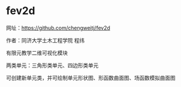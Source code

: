 # fev2d

网址：https://github.com/chengweitj/fev2d

作者：同济大学土木工程学院 程纬

有限元教学二维可视化模块

两类单元：三角形类单元、四边形类单元

可创建新单元类，并可绘制单元形状图、形函数曲面图、场函数模拟曲面图
